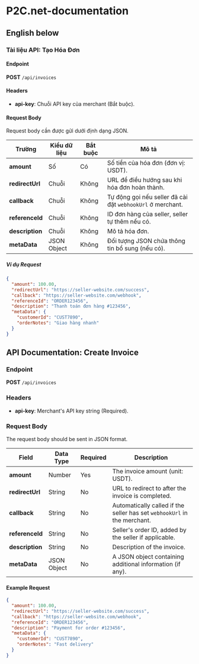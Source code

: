 # P2C.net-documentation

## English below
### Tài liệu API: Tạo Hóa Đơn

#### Endpoint
**POST** `/api/invoices`

#### Headers
- **api-key**: Chuỗi API key của merchant (Bắt buộc).

#### Request Body
Request body cần được gửi dưới định dạng JSON.

| Trường           | Kiểu dữ liệu  | Bắt buộc | Mô tả                                                                 |
|-------------------|---------------|----------|-----------------------------------------------------------------------|
| **amount**        | Số            | Có       | Số tiền của hóa đơn (đơn vị: USDT).                                  |
| **redirectUrl**   | Chuỗi         | Không    | URL để điều hướng sau khi hóa đơn hoàn thành.                        |
| **callback**      | Chuỗi         | Không    | Tự động gọi nếu seller đã cài đặt `webhookUrl` ở merchant.           |
| **referenceId**   | Chuỗi         | Không    | ID đơn hàng của seller, seller tự thêm nếu có.                       |
| **description**   | Chuỗi         | Không    | Mô tả hóa đơn.                                                       |
| **metaData**      | JSON Object   | Không    | Đối tượng JSON chứa thông tin bổ sung (nếu có).                      |

##### Ví dụ Request
```json
{
  "amount": 100.00,
  "redirectUrl": "https://seller-website.com/success",
  "callback": "https://seller-website.com/webhook",
  "referenceId": "ORDER123456",
  "description": "Thanh toán đơn hàng #123456",
  "metaData": {
    "customerId": "CUST7890",
    "orderNotes": "Giao hàng nhanh"
  }
}
```

## API Documentation: Create Invoice

### Endpoint
**POST** `/api/invoices`

### Headers
- **api-key**: Merchant's API key string (Required).

### Request Body
The request body should be sent in JSON format.

| Field            | Data Type    | Required | Description                                                              |
|-------------------|--------------|----------|--------------------------------------------------------------------------|
| **amount**        | Number       | Yes      | The invoice amount (unit: USDT).                                         |
| **redirectUrl**   | String       | No       | URL to redirect to after the invoice is completed.                       |
| **callback**      | String       | No       | Automatically called if the seller has set `webhookUrl` in the merchant. |
| **referenceId**   | String       | No       | Seller's order ID, added by the seller if applicable.                    |
| **description**   | String       | No       | Description of the invoice.                                              |
| **metaData**      | JSON Object  | No       | A JSON object containing additional information (if any).                |

#### Example Request
```json
{
  "amount": 100.00,
  "redirectUrl": "https://seller-website.com/success",
  "callback": "https://seller-website.com/webhook",
  "referenceId": "ORDER123456",
  "description": "Payment for order #123456",
  "metaData": {
    "customerId": "CUST7890",
    "orderNotes": "Fast delivery"
  }
}
```
